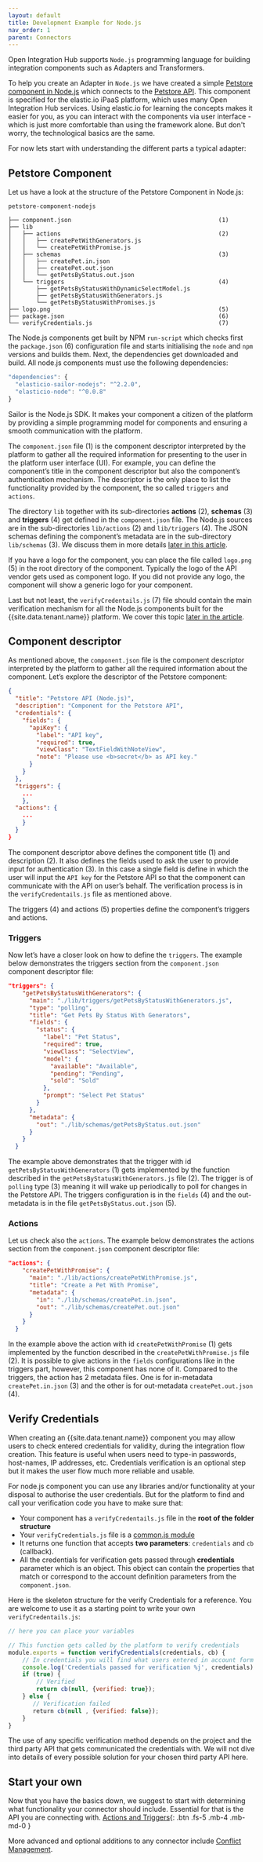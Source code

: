 ```yaml
---
layout: default
title: Development Example for Node.js
nav_order: 1
parent: Connectors
---
```


Open Integration Hub supports `Node.js` programming language for building integration components such as Adapters and Transformers.

To help you create an Adapter in `Node.js` we have created a simple [Petstore component in Node.js](https://github.com/openintegrationhub/petstore-component-nodejs) which connects to the [Petstore API](https://petstore.elastic.io/docs/). This component is specified for the elastic.io iPaaS platform, which uses many Open Integration Hub services. Using elastic.io for learning the concepts makes it easier for you, as you can interact with the components via user interface - which is just more comfortable than using the framework alone. But don't worry, the technological basics are the same.

For now lets start with understanding the different parts a typical adapter:

## Petstore Component

Let us have a look at the structure of the Petstore Component in Node.js:

```
petstore-component-nodejs

├── component.json                                          (1)
├── lib
│   ├── actions                                             (2)
│   │   ├── createPetWithGenerators.js
│   │   └── createPetWithPromise.js
│   ├── schemas                                             (3)
│   │   ├── createPet.in.json
│   │   ├── createPet.out.json
│   │   └── getPetsByStatus.out.json
│   └── triggers                                            (4)
│       ├── getPetsByStatusWithDynamicSelectModel.js
│       ├── getPetsByStatusWithGenerators.js
│       └── getPetsByStatusWithPromises.js
├── logo.png                                                (5)
├── package.json                                            (6)
└── verifyCredentials.js                                    (7)
```

The Node.js components get built by NPM `run-script` which checks first the `package.json` (6) configuration file and starts initialising the `node` and `npm` versions and builds them. Next, the dependencies get downloaded and build. All node.js components must use the following dependencies:

```javascript
"dependencies": {
  "elasticio-sailor-nodejs": "^2.2.0",
  "elasticio-node": "^0.0.8"
}
```

Sailor is the Node.js SDK. It makes your component a citizen of the platform by providing a simple programming model for components and ensuring a smooth communication with the platform.

The `component.json` file (1) is the component descriptor interpreted by the platform to gather all the required information for presenting to the user in the platform user interface (UI). For example, you can define the component’s title in the component descriptor but also the component’s authentication mechanism. The descriptor is the only place to list the functionality provided by the component, the so called `triggers` and `actions`.

The directory `lib` together with its sub-directories **actions** (2), **schemas** (3) and **triggers** (4) get defined in the `component.json` file. The Node.js sources are in the sub-directories `lib/actions` (2) and `lib/triggers` (4). The JSON schemas defining the component’s metadata  are in the sub-directory `lib/schemas` (3). We discuss them in more details [later in this article](#component-descriptor).

If you have a logo for the component, you can place the file called `logo.png` (5) in the root directory of the component. Typically the logo of the API vendor gets used as component logo. If you did not provide any logo, the component will show a generic logo for your component.

Last but not least, the `verifyCredentails.js` (7) file should contain the main verification mechanism for all the Node.js components built for the {{site.data.tenant.name}} platform. We cover this topic [later in the article](#verify-credentials).


## Component descriptor

As mentioned above, the `component.json` file is the component descriptor interpreted by the platform to gather all the required information about the component. Let’s explore the descriptor of the Petstore component:

```json
{
  "title": "Petstore API (Node.js)",                                       (1)
  "description": "Component for the Petstore API",                         (2)
  "credentials": {                                                         (3)
    "fields": {
      "apiKey": {
        "label": "API key",
        "required": true,
        "viewClass": "TextFieldWithNoteView",
        "note": "Please use <b>secret</b> as API key."
      }
    }
  },
  "triggers": {                                                            (4)
    ...
    },
  "actions": {                                                             (5)
    ...
    }
  }
}
```
The component descriptor above defines the component title (1) and description (2). It also defines the fields used to ask the user to provide input for authentication (3). In this case a single field is define in which the user will input the `API key` for the Petstore API so that the component can communicate with the API on user’s behalf. The verification process is in the `verifyCredentails.js` file as mentioned above.

The triggers (4) and actions (5) properties define the component’s triggers and actions.

### Triggers

Now let’s have a closer look on how to define the `triggers`. The example below demonstrates the triggers section from the `component.json` component descriptor file:

```json
"triggers": {
    "getPetsByStatusWithGenerators": {                                  (1)
      "main": "./lib/triggers/getPetsByStatusWithGenerators.js",        (2)
      "type": "polling",                                                (3)
      "title": "Get Pets By Status With Generators",
      "fields": {                                                       (4)
        "status": {
          "label": "Pet Status",
          "required": true,
          "viewClass": "SelectView",
          "model": {
            "available": "Available",
            "pending": "Pending",
            "sold": "Sold"
          },
          "prompt": "Select Pet Status"
        }
      },
      "metadata": {
        "out": "./lib/schemas/getPetsByStatus.out.json"                 (5)
      }
    }
  }
```

The example above demonstrates that the trigger with id `getPetsByStatusWithGenerators` (1) gets implemented by the function described in the  `getPetsByStatusWithGenerators.js` file (2). The trigger is of `polling` type (3) meaning it will wake up periodically to poll for changes in the Petstore API. The triggers configuration is in the `fields` (4) and the out-metadata is in the file `getPetsByStatus.out.json` (5).

### Actions

Let us check also the `actions`. The example below demonstrates the actions section from the `component.json` component descriptor file:

```json
"actions": {
    "createPetWithPromise": {                                           (1)
      "main": "./lib/actions/createPetWithPromise.js",                  (2)
      "title": "Create a Pet With Promise",
      "metadata": {
        "in": "./lib/schemas/createPet.in.json",                        (3)
        "out": "./lib/schemas/createPet.out.json"                       (4)
      }
    }
  }
```

In the example above the action with id `createPetWithPromise` (1) gets implemented by the function described in the `createPetWithPromise.js` file (2). It is possible to give actions in the `fields` configurations like in the triggers part, however, this component has none of it. Compared to the triggers, the action has 2 metadata files. One is for in-metadata `createPet.in.json` (3) and the other is for out-metadata `createPet.out.json` (4).

## Verify Credentials

When creating an {{site.data.tenant.name}} component you may allow users to check entered credentials for validity, during the integration flow creation. This feature is useful when users need to type-in passwords, host-names, IP addresses, etc. Credentials verification is an optional step but it makes the user flow much more reliable and usable.

For node.js component you can use any libraries and/or functionality at your disposal to authorise the user credentials. But for the platform to find and call your verification code you have to make sure that:

*   Your component has a `verifyCredentails.js` file in the **root of the folder structure**
*   Your `verifyCredentials.js` file is a [common.js module](http://wiki.commonjs.org/wiki/Modules/1.1)
*   It returns one function that accepts **two parameters**: `credentials` and `cb` (callback).
*   All the credentials for verification gets passed through **credentials** parameter which is an object. This object can contain the properties that match or correspond to the account definition parameters from the `component.json`.

Here is the skeleton structure for the verify Credentials for a reference. You are welcome to use it as a starting point to write your own `verifyCredentails.js`:

```javascript
// here you can place your variables

// This function gets called by the platform to verify credentials
module.exports = function verifyCredentials(credentials, cb) {
    // In credentials you will find what users entered in account form
    console.log('Credentials passed for verification %j', credentials)
    if (true) {
        // Verified
        return cb(null, {verified: true});
    } else {
       // Verification failed
       return cb(null , {verified: false});
    }
}
```

The use of any specific verification method depends on the project and the third party API that gets communicated the credentials with. We will not dive into details of every possible solution for your chosen third party API here.

## Start your own
Now that you have the basics down, we suggest to start with determining what functionality your connector should include. Essential for that is the API you are connecting with.
[Actions and Triggers](https://openintegrationhub.github.io//docs/Connectors/ActionsAndTriggers.html){: .btn .fs-5 .mb-4 .mb-md-0 }

More advanced and optional additions to any connector include [Conflict Management](https://openintegrationhub.github.io//docs/Services/ConflictManagement.html).
